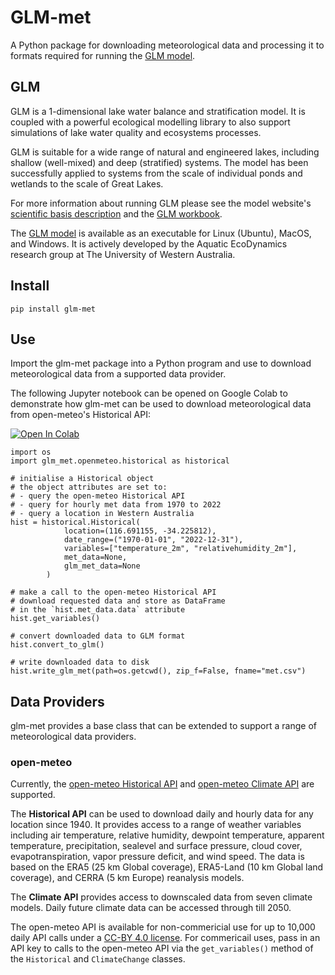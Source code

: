 # GLM-met

A Python package for downloading meteorological data and processing it to formats required for running the <a href="https://github.com/AquaticEcoDynamics/glm-aed/tree/main/binaries" target="_blank">GLM model</a>.

## GLM 

GLM is a 1-dimensional lake water balance and stratification model. It is coupled with a powerful ecological modelling library to also support simulations of lake water quality and ecosystems processes.

GLM is suitable for a wide range of natural and engineered lakes, including shallow (well-mixed) and deep (stratified) systems. The model has been successfully applied to systems from the scale of individual ponds and wetlands to the scale of Great Lakes.

For more information about running GLM please see the model website's <a href="https://aed.see.uwa.edu.au/research/models/glm/overview.html" target="_blank">scientific basis description</a> and the <a href="https://aquaticecodynamics.github.io/glm-workbook/" target="_blank">GLM workbook</a>. 

The <a href="https://github.com/AquaticEcoDynamics/glm-aed/tree/main/binaries" target="_blank">GLM model</a> is available as an executable for Linux (Ubuntu), MacOS, and Windows. It is actively developed by the 
Aquatic EcoDynamics research group at The University of Western Australia.

## Install

```
pip install glm-met
```

## Use

Import the glm-met package into a Python program and use to download meteorological data from a supported data provider.

The following Jupyter notebook can be opened on Google Colab to demonstrate how glm-met can be used to download meteorological data from open-meteo's Historical API:

<a href="https://colab.research.google.com/github/WET-tool/glm-met/blob/main/example-use.ipynb" target="_blank">
  <img src="https://colab.research.google.com/assets/colab-badge.svg" alt="Open In Colab"/>
</a>

```
import os
import glm_met.openmeteo.historical as historical

# initialise a Historical object
# the object attributes are set to:
# - query the open-meteo Historical API 
# - query for hourly met data from 1970 to 2022
# - query a location in Western Australia
hist = historical.Historical(
            location=(116.691155, -34.225812),
            date_range=("1970-01-01", "2022-12-31"),
            variables=["temperature_2m", "relativehumidity_2m"],
            met_data=None,
            glm_met_data=None
        )

# make a call to the open-meteo Historical API
# download requested data and store as DataFrame
# in the `hist.met_data.data` attribute
hist.get_variables()

# convert downloaded data to GLM format
hist.convert_to_glm()

# write downloaded data to disk
hist.write_glm_met(path=os.getcwd(), zip_f=False, fname="met.csv")
```

## Data Providers

glm-met provides a base class that can be extended to support a range of meteorological data providers. 

### open-meteo

Currently, the <a href="https://open-meteo.com/en/docs/historical-weather-api" target="_blank">open-meteo Historical API</a> and <a href="https://open-meteo.com/en/docs/climate-api" target="_blank">open-meteo Climate API</a> are supported.

The **Historical API** can be used to download daily and hourly data for any location since 1940. It provides access to a range of weather variables including air temperature, relative humidity, dewpoint temperature, apparent temperature, precipitation, sealevel and surface pressure, cloud cover, evapotranspiration, vapor pressure deficit, and wind speed. The data is based on the ERA5 (25 km Global coverage), ERA5-Land (10 km Global land coverage), and CERRA (5 km Europe) reanalysis models. 

The **Climate API** provides access to downscaled data from seven climate models. Daily future climate data can be accessed through till 2050. 

The open-meteo API is available for non-commericial use for up to 10,000 daily API calls under a <a href="https://open-meteo.com/en/terms" target="_blank">CC-BY 4.0 license</a>. For commericail uses, pass in an API key to calls to the open-meteo API via the `get_variables()` method of the `Historical` and `ClimateChange` classes.  
